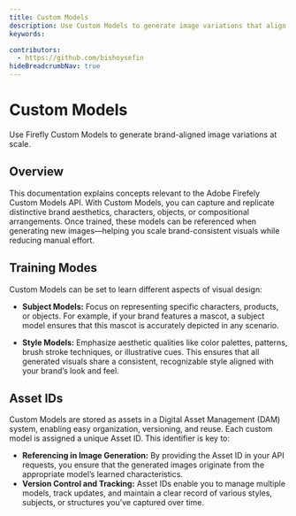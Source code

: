 ```yaml
---
title: Custom Models
description: Use Custom Models to generate image variations that align with your brand
keywords:

contributors:
  - https://github.com/bishoysefin
hideBreadcrumbNav: true
---
```


# Custom Models

Use Firefly Custom Models to generate brand-aligned image variations at scale.

## Overview

This documentation explains concepts relevant to the Adobe Firefely Custom Models API. With Custom Models, you can capture and replicate distinctive brand aesthetics, characters, objects, or compositional arrangements. Once trained, these models can be referenced when generating new images—helping you scale brand-consistent visuals while reducing manual effort.

## Training Modes

Custom Models can be set to learn different aspects of visual design:

* **Subject Models:** Focus on representing specific characters, products, or objects. For example, if your brand features a mascot, a subject model ensures that this mascot is accurately depicted in any scenario.

* **Style Models:** Emphasize aesthetic qualities like color palettes, patterns, brush stroke techniques, or illustrative cues. This ensures that all generated visuals share a consistent, recognizable style aligned with your brand’s look and feel.

## Asset IDs

Custom Models are stored as assets in a Digital Asset Management (DAM) system, enabling easy organization, versioning, and reuse. Each custom model is assigned a unique Asset ID. This identifier is key to:

* **Referencing in Image Generation:** By providing the Asset ID in your API requests, you ensure that the generated images originate from the appropriate model’s learned characteristics.
* **Version Control and Tracking:** Asset IDs enable you to manage multiple models, track updates, and maintain a clear record of various styles, subjects, or structures you’ve captured over time.

